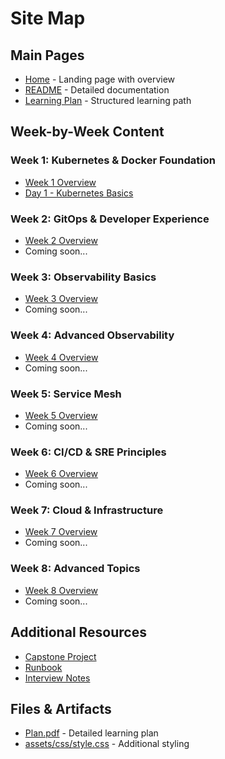 # Site Map

## Main Pages
- [Home](index.html) - Landing page with overview
- [README](README.md) - Detailed documentation
- [Learning Plan](Plan.md) - Structured learning path

## Week-by-Week Content

### Week 1: Kubernetes & Docker Foundation
- [Week 1 Overview](README.md#week-1)
- [Day 1 - Kubernetes Basics](week1/Day1/README.md)

### Week 2: GitOps & Developer Experience
- [Week 2 Overview](README.md#week-2)
- Coming soon...

### Week 3: Observability Basics
- [Week 3 Overview](README.md#week-3)
- Coming soon...

### Week 4: Advanced Observability
- [Week 4 Overview](README.md#week-4)
- Coming soon...

### Week 5: Service Mesh
- [Week 5 Overview](README.md#week-5)
- Coming soon...

### Week 6: CI/CD & SRE Principles
- [Week 6 Overview](README.md#week-6)
- Coming soon...

### Week 7: Cloud & Infrastructure
- [Week 7 Overview](README.md#week-7)
- Coming soon...

### Week 8: Advanced Topics
- [Week 8 Overview](README.md#week-8)
- Coming soon...

## Additional Resources
- [Capstone Project](README.md#capstone-project)
- [Runbook](README.md#runbook)
- [Interview Notes](README.md#interview-notes)

## Files & Artifacts
- [Plan.pdf](Plan.pdf) - Detailed learning plan
- [assets/css/style.css](assets/css/style.css) - Additional styling 